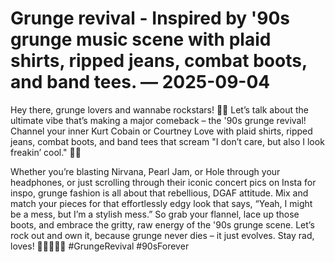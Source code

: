 # Grunge revival - Inspired by '90s grunge music scene with plaid shirts, ripped jeans, combat boots, and band tees. — 2025-09-04

Hey there, grunge lovers and wannabe rockstars! 🎸🖤 Let’s talk about the ultimate vibe that’s making a major comeback – the '90s grunge revival! Channel your inner Kurt Cobain or Courtney Love with plaid shirts, ripped jeans, combat boots, and band tees that scream "I don’t care, but also I look freakin’ cool." 🤘🏼

Whether you’re blasting Nirvana, Pearl Jam, or Hole through your headphones, or just scrolling through their iconic concert pics on Insta for inspo, grunge fashion is all about that rebellious, DGAF attitude. Mix and match your pieces for that effortlessly edgy look that says, “Yeah, I might be a mess, but I’m a stylish mess.” So grab your flannel, lace up those boots, and embrace the gritty, raw energy of the '90s grunge scene. Let’s rock out and own it, because grunge never dies – it just evolves. Stay rad, loves! ✌🏼🖤🤘🏼 #GrungeRevival #90sForever